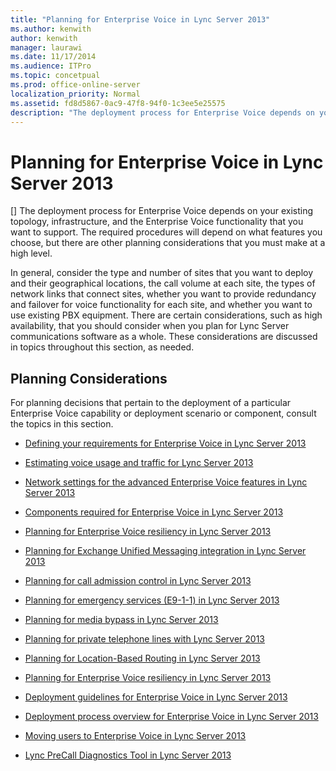 ```yaml
---
title: "Planning for Enterprise Voice in Lync Server 2013"
ms.author: kenwith
author: kenwith
manager: laurawi
ms.date: 11/17/2014
ms.audience: ITPro
ms.topic: concetpual
ms.prod: office-online-server
localization_priority: Normal
ms.assetid: fd8d5867-0ac9-47f8-94f0-1c3ee5e25575
description: "The deployment process for Enterprise Voice depends on your existing topology, infrastructure, and the Enterprise Voice functionality that you want to support. The required procedures will depend on what features you choose, but there are other planning considerations that you must make at a high level."
---
```


# Planning for Enterprise Voice in Lync Server 2013
[]
The deployment process for Enterprise Voice depends on your existing topology, infrastructure, and the Enterprise Voice functionality that you want to support. The required procedures will depend on what features you choose, but there are other planning considerations that you must make at a high level.
  
In general, consider the type and number of sites that you want to deploy and their geographical locations, the call volume at each site, the types of network links that connect sites, whether you want to provide redundancy and failover for voice functionality for each site, and whether you want to use existing PBX equipment. There are certain considerations, such as high availability, that you should consider when you plan for Lync Server communications software as a whole. These considerations are discussed in topics throughout this section, as needed.
  
## Planning Considerations

For planning decisions that pertain to the deployment of a particular Enterprise Voice capability or deployment scenario or component, consult the topics in this section.
  
- [Defining your requirements for Enterprise Voice in Lync Server 2013](defining-your-organization-s-requirements-for-enterprise-voice.md)
    
- [Estimating voice usage and traffic for Lync Server 2013](estimating-voice-usage-and-traffic.md)
    
- [Network settings for the advanced Enterprise Voice features in Lync Server 2013](network-settings-for-the-advanced-enterprise-voice-features.md)
    
- [Components required for Enterprise Voice in Lync Server 2013](components-required-for-enterprise-voice.md)
    
- [Planning for Enterprise Voice resiliency in Lync Server 2013](planning-for-enterprise-voice-resiliency.md)
    
- [Planning for Exchange Unified Messaging integration in Lync Server 2013](planning-for-exchange-unified-messaging-integration.md)
    
- [Planning for call admission control in Lync Server 2013](planning-for-call-admission-control-cac.md)
    
- [Planning for emergency services (E9-1-1) in Lync Server 2013](planning-for-emergency-services-e9-1-1.md)
    
- [Planning for media bypass in Lync Server 2013](planning-for-media-bypass.md)
    
- [Planning for private telephone lines with Lync Server 2013](planning-for-private-telephone-lines.md)
    
- [Planning for Location-Based Routing in Lync Server 2013](planning-for-location-based-routing.md)
    
- [Planning for Enterprise Voice resiliency in Lync Server 2013](planning-for-enterprise-voice-resiliency.md)
    
- [Deployment guidelines for Enterprise Voice in Lync Server 2013](deployment-guidelines-for-enterprise-voice.md)
    
- [Deployment process overview for Enterprise Voice in Lync Server 2013](deployment-process-overview-for-enterprise-voice.md)
    
- [Moving users to Enterprise Voice in Lync Server 2013](moving-users-to-enterprise-voice.md)
    
- [Lync PreCall Diagnostics Tool in Lync Server 2013](lync-precall-diagnostics-tool.md)
    

